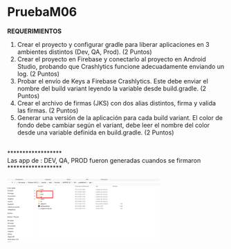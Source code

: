 # PruebaM06
__REQUERIMIENTOS__
 1. Crear el proyecto y configurar gradle para liberar aplicaciones en 3 ambientes
 distintos (Dev, QA, Prod).
 (2 Puntos)<br>
 2. Crear el proyecto en Firebase y conectarlo al proyecto en Android Studio, probando
 que Crashlytics funcione adecuadamente enviando un log.
 (2 Puntos)<br>
 3. Probar el envío de Keys a Firebase Crashlytics. Este debe enviar el nombre del build
 variant leyendo la variable desde build.gradle.
 (2 Puntos)<br>
 4. Crear el archivo de firmas (JKS) con dos alias distintos, firma y valida las firmas.
 (2 Puntos)<br>
 5. Generar una versión de la aplicación para cada build variant. El color de fondo debe
 cambiar según el variant, debe leer el nombre del color desde una variable definida
 en build.gradle.
 (2 Puntos)<br>
 <br>
 ******************<br>
 Las app de : DEV, QA, PROD fueron generadas cuandos se firmaron<br>
 ******************<br><br>

<img src=" https://github.com/lalotronic/PruebaM06/blob/main/foto.png" alt="foto" width="70%">

